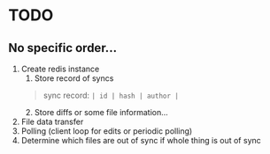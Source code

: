 # TODO 
## No specific order...
1. Create redis instance
   1. Store record of syncs
    >    sync record: `| id | hash | author |`
   2. Store diffs or some file information...
2. File data transfer
3. Polling (client loop for edits or periodic polling)
4. Determine which files are out of sync if whole thing is out of sync
